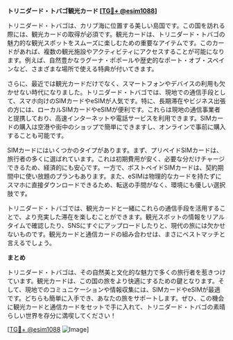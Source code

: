 **トリニダード・トバゴ観光カード [[TG💪+ @esim1088](https://t.me/s/esim1088)]**

トリニダード・トバゴは、カリブ海に位置する美しい島国です。この国を訪れる際には、観光カードの取得が必須です。観光カードは、トリニダード・トバゴの魅力的な観光スポットをスムーズに楽しむための重要なアイテムです。このカードがあれば、複数の観光施設やアクティビティにアクセスすることが可能になります。例えば、自然豊かなラグーナ・ポポールや歴史的なポート・オブ・スペインなど、さまざまな場所で使える特典が付いてきます。

さらに、最近では観光カードだけでなく、スマートフォンやデバイスの利用も欠かせない時代になりました。トリニダード・トバゴでは、現地での通信手段として、スマホ向けのSIMカードやeSIMが人気です。特に、長期滞在やビジネス出張の方には、ローカルSIMカードやeSIMが便利です。これらは現地の通信事業者と提携しており、高速インターネットや電話サービスを利用できます。SIMカードの購入は空港や街中のショップで簡単にできますし、オンラインで事前に購入することも可能です。

SIMカードにはいくつかのタイプがあります。まず、プリペイドSIMカードは、旅行者の多くに選ばれています。これは初期費用が安く、必要な分だけチャージできるため、経済的にも安心です。一方で、ポストペイドSIMカードは、契約期間中に使い放題のプランもあります。また、eSIMは物理的なカードを持たずにスマホに直接ダウンロードできるため、転送の手間がなく、環境にも優しい選択肢です。

トリニダード・トバゴでは、観光カードと一緒にこれらの通信手段を活用することで、より充実した滞在を楽しむことができます。観光スポットの情報をリアルタイムで確認したり、SNSにすぐにアップロードしたりと、現代の旅には欠かせないものです。観光カードと通信カードの組み合わせは、まさにベストマッチと言えるでしょう。

**まとめ**

トリニダード・トバゴは、その自然美と文化的な魅力で多くの旅行者を惹きつけています。観光カードは、この国の旅をより快適にするための鍵となります。そして、現地でのコミュニケーションや情報収集には、SIMカードやeSIMが最適です。どちらも簡単に入手でき、あなたの旅をサポートします。ぜひ、この機会に観光カードと通信カードをセットで手に入れて、トリニダード・トバゴの素晴らしい世界を存分に満喫してください！

[[TG💪+ @esim1088](https://t.me/s/esim1088) ![Image](https://i.postimg.cc/Y0z9fWf4/image.png)]